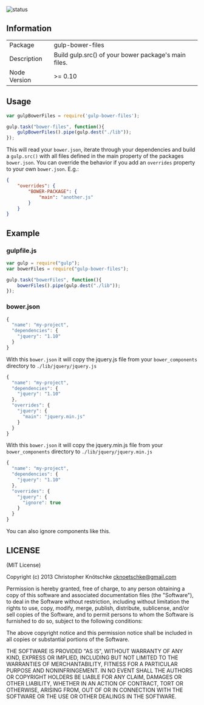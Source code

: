 ![status](https://secure.travis-ci.org/ck86/gulp-bower-files.png?branch=master)

## Information

<table>
<tr> 
<td>Package</td><td>gulp-bower-files</td>
</tr>
<tr>
<td>Description</td>
<td>Build gulp.src() of your bower package's main files.</td>
</tr>
<tr>
<td>Node Version</td>
<td>>= 0.10</td>
</tr>
</table>

## Usage

```javascript
var gulpBowerFiles = require('gulp-bower-files');

gulp.task("bower-files", function(){
    gulpBowerFiles().pipe(gulp.dest("./lib"));
});
```

This will read your `bower.json`, iterate through your dependencies and build a `gulp.src()` with all files defined in the main property of the packages `bower.json`.
You can override the behavior if you add an `overrides` property to your own `bower.json`. E.g.:

```json
{
    "overrides": {
        "BOWER-PACKAGE": {
            "main": "another.js"
        }
    }
}
```

## Example

### gulpfile.js

```javascript
var gulp = require("gulp");
var bowerFiles = require("gulp-bower-files");

gulp.task("bowerFiles", function(){
    bowerFiles().pipe(gulp.dest("./lib"));
});
```

### bower.json

```javascript
{
  "name": "my-project",
  "dependencies": {
    "jquery": "1.10"
  }
}
```

With this `bower.json` it will copy the jquery.js file from your `bower_components` directory to `./lib/jquery/jquery.js`

```javascript
{
  "name": "my-project",
  "dependencies": {
    "jquery": "1.10"
  },
  "overrides": {
    "jquery": {
      "main": "jquery.min.js"
    }
  }
}
```

With this `bower.json` it will copy the jquery.min.js file from your `bower_components` directory to `./lib/jquery/jquery.min.js`

```javascript
{
  "name": "my-project",
  "dependencies": {
    "jquery": "1.10"
  },
  "overrides": {
    "jquery": {
      "ignore": true
    }
  }
}
```

You can also ignore components like this.

## LICENSE

(MIT License)

Copyright (c) 2013 Christopher Knötschke <cknoetschke@gmail.com>

Permission is hereby granted, free of charge, to any person obtaining
a copy of this software and associated documentation files (the
"Software"), to deal in the Software without restriction, including
without limitation the rights to use, copy, modify, merge, publish,
distribute, sublicense, and/or sell copies of the Software, and to
permit persons to whom the Software is furnished to do so, subject to
the following conditions:

The above copyright notice and this permission notice shall be
included in all copies or substantial portions of the Software.

THE SOFTWARE IS PROVIDED "AS IS", WITHOUT WARRANTY OF ANY KIND,
EXPRESS OR IMPLIED, INCLUDING BUT NOT LIMITED TO THE WARRANTIES OF
MERCHANTABILITY, FITNESS FOR A PARTICULAR PURPOSE AND
NONINFRINGEMENT. IN NO EVENT SHALL THE AUTHORS OR COPYRIGHT HOLDERS BE
LIABLE FOR ANY CLAIM, DAMAGES OR OTHER LIABILITY, WHETHER IN AN ACTION
OF CONTRACT, TORT OR OTHERWISE, ARISING FROM, OUT OF OR IN CONNECTION
WITH THE SOFTWARE OR THE USE OR OTHER DEALINGS IN THE SOFTWARE.
